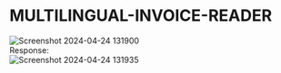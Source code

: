 # MULTILINGUAL-INVOICE-READER  
![Screenshot 2024-04-24 131900](https://github.com/bibasrairockz/MULTILINGUAL-INVOICE-READER/assets/130794180/45c9183b-8907-4306-b68b-31b1ba5cf054)  
Response:  
![Screenshot 2024-04-24 131935](https://github.com/bibasrairockz/MULTILINGUAL-INVOICE-READER/assets/130794180/41bdf0ec-67f1-4fdd-8f6a-b062b67c601d)  



